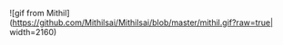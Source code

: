 ![gif from Mithil](https://github.com/Mithilsai/Mithilsai/blob/master/mithil.gif?raw=true| width=2160)

